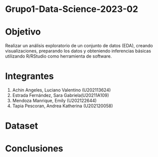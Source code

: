 # Grupo1-Data-Science-2023-02
# Objetivo 
Realizar un análisis exploratorio de un conjunto de datos (EDA), creando visualizaciones,
preparando los datos y obteniendo inferencias básicas utilizando R/RStudio como
herramienta de software.
# Integrantes
1.  Achin Angeles, Luciano Valentino (U202113624)
2.  Estrada Fernández, Sara Gabriela(U20211A109)
3.  Mendoza Manrique, Emily (U202122644)
4.  Tapia Pescoran, Andrea Katherina (U202120058)

# Dataset
# Conclusiones


